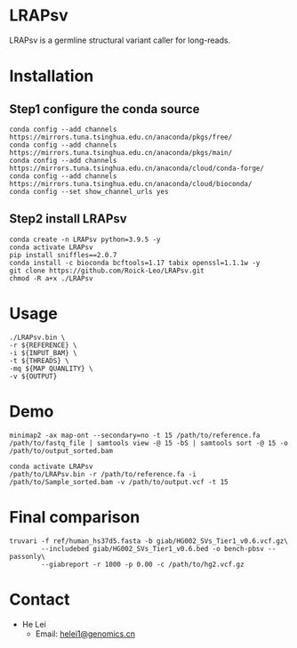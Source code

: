 # LRAPsv
LRAPsv is a germline structural variant caller for long-reads. 

# Installation
## Step1 configure the conda source
```
conda config --add channels https://mirrors.tuna.tsinghua.edu.cn/anaconda/pkgs/free/
conda config --add channels https://mirrors.tuna.tsinghua.edu.cn/anaconda/pkgs/main/
conda config --add channels https://mirrors.tuna.tsinghua.edu.cn/anaconda/cloud/conda-forge/
conda config --add channels https://mirrors.tuna.tsinghua.edu.cn/anaconda/cloud/bioconda/
conda config --set show_channel_urls yes
```
## Step2 install LRAPsv
```
conda create -n LRAPsv python=3.9.5 -y
conda activate LRAPsv
pip install sniffles==2.0.7
conda install -c bioconda bcftools=1.17 tabix openssl=1.1.1w -y
git clone https://github.com/Roick-Leo/LRAPsv.git
chmod -R a+x ./LRAPsv
```

# Usage
```
./LRAPsv.bin \
-r ${REFERENCE} \
-i ${INPUT_BAM} \
-t ${THREADS} \
-mq ${MAP QUANLITY} \
-v ${OUTPUT}
```

# Demo
```
minimap2 -ax map-ont --secondary=no -t 15 /path/to/reference.fa /path/to/fastq_file | samtools view -@ 15 -bS | samtools sort -@ 15 -o /path/to/output_sorted.bam

conda activate LRAPsv
/path/to/LRAPsv.bin -r /path/to/reference.fa -i /path/to/Sample_sorted.bam -v /path/to/output.vcf -t 15
```

# Final comparison
```
truvari -f ref/human_hs37d5.fasta -b giab/HG002_SVs_Tier1_v0.6.vcf.gz\
        --includebed giab/HG002_SVs_Tier1_v0.6.bed -o bench-pbsv --passonly\
        --giabreport -r 1000 -p 0.00 -c /path/to/hg2.vcf.gz
```

# Contact
- He Lei
  - Email: helei1@genomics.cn
